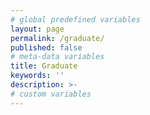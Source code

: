 ```yaml
---
# global predefined variables
layout: page
permalink: /graduate/
published: false
# meta-data variables
title: Graduate
keywords: ''
description: >-
# custom variables
---
```

